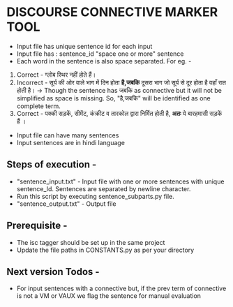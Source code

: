 
# DISCOURSE CONNECTIVE MARKER TOOL

- Input file has unique sentence id for each input
- Input file has : sentence_id "space one or more" sentence
- Each word in the sentence is also space separated. For eg. - 
1. Correct - ग्लोब स्थिर नहीं होते हैं।
2. Incorrect - सूर्य की ओर वाले भाग में दिन होता **है,जबकि** दूसरा भाग जो सूर्य से दूर होता है वहाँ रात होती है। -> Though the sentence has जबकि as connective but it will not be simplified as space is missing. So, "है,जबकि" will be identified as one complete term.
3. Correct - पक्की सड़कें, सीमेंट, कंक्रीट व तारकोल द्वारा निर्मित होती है, **अतः** ये बारहमासी सड़कें हैं ।
- Input file can have many sentences
- Input sentences are in hindi language

## Steps of execution -
- "sentence_input.txt" - Input file with one or more sentences with unique sentence_Id. Sentences are separated by newline character.
- Run this script by executing sentence_subparts.py file.
- "sentence_output.txt" - Output file

## Prerequisite - 
- The isc tagger should be set up in the same project
- Update the file paths in CONSTANTS.py as per your directory

## Next version Todos -
- For input sentences with a connective but, if the prev term of connective is not a VM or VAUX we flag the sentence for manual evaluation
